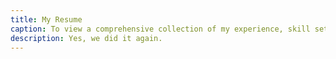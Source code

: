 ```yaml
---
title: My Resume
caption: To view a comprehensive collection of my experience, skill sets, and values, please refer to the resume PDF below.
description: Yes, we did it again. 
---
```

